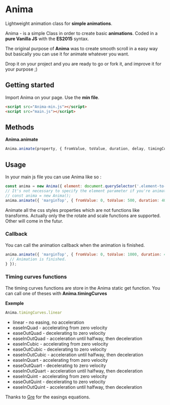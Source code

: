 # Anima
Lightweight animation class for **simple animations**.

Anima - is a simple Class in order to create basic **animations**.
Coded in a **pure Vanilla JS** with the **ES2015** syntax.

The original purpose of **Anima** was to create smooth scroll in a easy way but basically you can use it for animate whatever you want.

Drop it on your project and you are ready to go or fork it, and improve it for your purpose ;) 

## Getting started

Import Anima on your page. Use the **min file**.
```html
<script src="Anima-min.js"></script>
<script src="main.js"></script>
```

## Methods
**Anima.animate**
```javascript
Anima.animate(property, { fromValue, toValue, duration, delay, timingCurve }, callback);
```

## Usage

In your main js file you can use Anima like so :
```javascript
const anima = new Anima({ element: document.querySelector('.element-to-animate') });
// It's not necessary to specify the element parameter if you're animating the scroll. just do :
// const anima = new Anima();
anima.animate({ 'marginTop', { fromValue: 0, toValue: 500, duration: 400, delay: 400, timingCurve: Anima.timingCurves.easeInOutCubic } });
```
Animate all the css styles properties which are not functions like transforms.
Actually only the the rotate and scale functions are supported. Other will come in the futur.

### Callback
You can call the animation callback when the animation is finished.
```javascript
anima.animate({ 'marginTop', { fromValue: 0, toValue: 1000, duration: 400, timingCurve: Anima.timingCurves.easeInOutCubic }, () => {
  // Animation is finished.
} });

```

### Timing curves functions
The timing curves functions are store in the Anima static get function.
You can call one of theses with **Anima.timingCurves**

**Exemple**
```javascript
Anima.timingCurves.linear
```

* linear - no easing, no acceleration
* easeInQuad - accelerating from zero velocity
* easeOutQuad - decelerating to zero velocity
* easeInOutQuad - acceleration until halfway, then deceleration
* easeInCubic - accelerating from zero velocity 
* easeOutCubic - decelerating to zero velocity 
* easeInOutCubic - acceleration until halfway, then deceleration 
* easeInQuart - accelerating from zero velocity 
* easeOutQuart - decelerating to zero velocity 
* easeInOutQuart - acceleration until halfway, then deceleration
* easeInQuint - accelerating from zero velocity
* easeOutQuint - decelerating to zero velocity 
* easeInOutQuint - acceleration until halfway, then deceleration 

Thanks to [Gre](https://gist.github.com/gre) for the easings equations.
